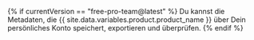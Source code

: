{% if currentVersion == "free-pro-team@latest" %}
Du kannst die Metadaten, die {{ site.data.variables.product.product_name }} über Dein persönliches Konto speichert, exportieren und überprüfen.
{% endif %}
